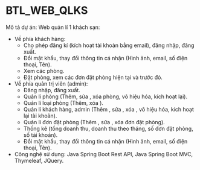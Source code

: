 # BTL_WEB_QLKS
Mô tả dự án: Web quản lí 1 khách sạn:
  - Về phía khách hàng:
    + Cho phép đăng kí (kích hoạt tài khoản bằng email), đăng nhập, đăng xuất.
    + Đổi mật khẩu, thay đổi thông tin cá nhận (Hình ảnh, email, số điện thoại, Tên).
    + Xem các phòng.
    + Đặt phòng, xem các đơn đặt phòng hiện tại và trước đó.
  - Về phía quản trị viên (admin):
    + Đăng nhập, đăng xuất.
    + Quản lí phòng (Thêm, sửa , xóa phòng, vô hiệu hóa, kích hoạt lại).
    + Quản lí loại phòng (Thêm, xóa ).
    + Quản lí khách hàng, admin (Thêm , sửa , xóa , vô hiệu hóa, kích hoạt lại tài khoản).
    + Quản lí đơn đặt phòng (Thêm , sửa , xóa đơn đặt phòng).
    + Thống kê (tổng doanh thu, doanh thu theo tháng, số đơn đặt phòng, số tài khoản).
    + Đổi mật khẩu, thay đổi thông tin cá nhận (Hình ảnh, email, số điện thoại, Tên).
   - Công nghệ sử dụng: Java Spring Boot Rest API, Java Spring Boot MVC, Thymeleaf, JQuery.
